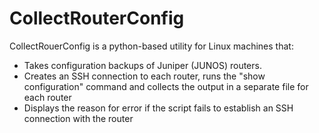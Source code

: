 # CollectRouterConfig

CollectRouerConfig is a python-based utility for Linux machines that:

- Takes configuration backups of Juniper (JUNOS) routers.
- Creates an SSH connection to each router, runs the "show configuration" command and collects the output in a separate file for each router
- Displays the reason for error if the script fails to establish an SSH connection with the router
